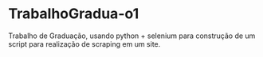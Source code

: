 # TrabalhoGradua-o1
Trabalho de Graduação, usando python + selenium para construção de um script para realização de scraping em um site.
